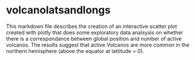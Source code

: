 # volcanolatsandlongs
This markdown file describes the creation of an interactive scatter plot created with plotly that does some exploratory data analsysis on whether there is a correspondance between global position and number of active volcanos. The results suggest that active Volcanos are more common in the northern hemisphere (above the equator at lattitude = 0).
